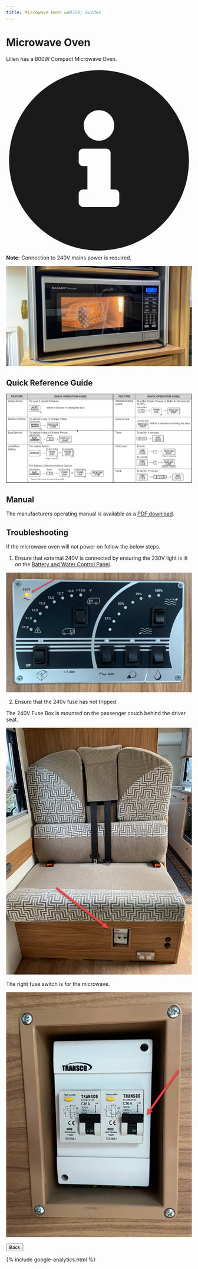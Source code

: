 ```yaml
---
title: Microwave Oven &#8729; Guides 
---
```


<link href="../styles/custom.css" rel="stylesheet" />
<link rel="stylesheet" href="https://cdn.jsdelivr.net/npm/bootstrap@4.6.1/dist/css/bootstrap.min.css" integrity="sha384-zCbKRCUGaJDkqS1kPbPd7TveP5iyJE0EjAuZQTgFLD2ylzuqKfdKlfG/eSrtxUkn" crossorigin="anonymous">

# Microwave Oven
Lillen has a 800W Compact Microwave Oven. 

<div class="alert alert-primary">
    <svg class="svg-inline--fa fa-info-circle fa-w-16" aria-hidden="true" focusable="false" data-prefix="fas" data-icon="info-circle" role="img" xmlns="http://www.w3.org/2000/svg" viewBox="0 0 512 512" data-fa-i2svg=""><path fill="currentColor" d="M256 8C119.043 8 8 119.083 8 256c0 136.997 111.043 248 248 248s248-111.003 248-248C504 119.083 392.957 8 256 8zm0 110c23.196 0 42 18.804 42 42s-18.804 42-42 42-42-18.804-42-42 18.804-42 42-42zm56 254c0 6.627-5.373 12-12 12h-88c-6.627 0-12-5.373-12-12v-24c0-6.627 5.373-12 12-12h12v-64h-12c-6.627 0-12-5.373-12-12v-24c0-6.627 5.373-12 12-12h64c6.627 0 12 5.373 12 12v100h12c6.627 0 12 5.373 12 12v24z"></path></svg>
    <strong>Note:</strong> Connection to 240V mains power is required.
</div>

![control panel](images/microwave-oven.jpg)

## Quick Reference Guide

![control panel](images/microwave-oven-quick-reference-guide.png)

## Manual
The manufacturers operating manual is available as a [PDF download](/docs/microwave-oven.pdf). 

## Troubleshooting
If the microwave oven will not power on follow the below steps.

1. Ensure that external 240V is connected by ensuring the 230V light is lit on the [Battery and Water Control Panel](/guides/control-panel.md).

![external-240v](images/external-240v-indicator.jpg)

2. Ensure that the 240v fuse has not tripped

The 240V Fuse Box is mounted on the passenger couch behind the driver seat.

![240v-fuse-box](images/240v-fuse-box.jpg)

The right fuse switch is for the microwave.

![fuse-switch](images/microwave-oven-fuse.jpg)

<a href="/#guides"><button class="nav-button"><i class="arrow arrow-left"></i> Back</button></a>

{% include google-analytics.html %}
